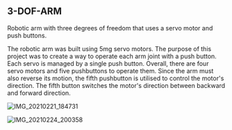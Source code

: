 ## 3-DOF-ARM
Robotic arm with three degrees of freedom that uses a servo motor and push buttons.

The robotic arm was built using 5mg servo motors. The purpose of this project was to create a way to operate each arm joint with a push button. Each servo is managed by a single push button. Overall, there are four servo motors and five pushbuttons to operate them. Since the arm must also reverse its motion, the fifth pushbutton is utilised to control the motor's direction. The fifth button switches the motor's direction between backward and forward direction.

![IMG_20210221_184731](https://user-images.githubusercontent.com/69248756/172658439-10ec3783-e327-416a-b4be-6f51a2fe0685.jpg)


![IMG_20210224_200358](https://user-images.githubusercontent.com/69248756/172658507-d738ab82-b4f4-4303-ba4a-0b103ca244bd.jpg)
